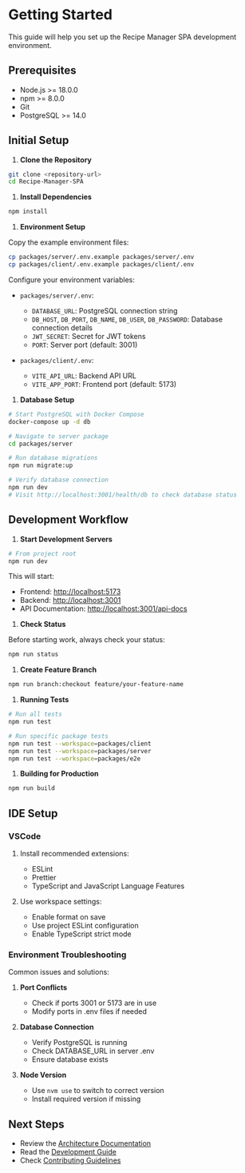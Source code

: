 # Getting Started

This guide will help you set up the Recipe Manager SPA development environment.

## Prerequisites

- Node.js >= 18.0.0
- npm >= 8.0.0
- Git
- PostgreSQL >= 14.0

## Initial Setup

1. **Clone the Repository**

```bash
git clone <repository-url>
cd Recipe-Manager-SPA
```

1. **Install Dependencies**

```bash
npm install
```

1. **Environment Setup**

Copy the example environment files:

```bash
cp packages/server/.env.example packages/server/.env
cp packages/client/.env.example packages/client/.env
```

Configure your environment variables:

- `packages/server/.env`:
  - `DATABASE_URL`: PostgreSQL connection string
  - `DB_HOST`, `DB_PORT`, `DB_NAME`, `DB_USER`, `DB_PASSWORD`: Database connection details
  - `JWT_SECRET`: Secret for JWT tokens
  - `PORT`: Server port (default: 3001)

- `packages/client/.env`:
  - `VITE_API_URL`: Backend API URL
  - `VITE_APP_PORT`: Frontend port (default: 5173)

1. **Database Setup**

```bash
# Start PostgreSQL with Docker Compose
docker-compose up -d db

# Navigate to server package
cd packages/server

# Run database migrations
npm run migrate:up

# Verify database connection
npm run dev
# Visit http://localhost:3001/health/db to check database status
```

## Development Workflow

1. **Start Development Servers**

```bash
# From project root
npm run dev
```

This will start:

- Frontend: <http://localhost:5173>
- Backend: <http://localhost:3001>
- API Documentation: <http://localhost:3001/api-docs>

1. **Check Status**

Before starting work, always check your status:

```bash
npm run status
```

1. **Create Feature Branch**

```bash
npm run branch:checkout feature/your-feature-name
```

1. **Running Tests**

```bash
# Run all tests
npm run test

# Run specific package tests
npm run test --workspace=packages/client
npm run test --workspace=packages/server
npm run test --workspace=packages/e2e
```

1. **Building for Production**

```bash
npm run build
```

## IDE Setup

### VSCode

1. Install recommended extensions:
   - ESLint
   - Prettier
   - TypeScript and JavaScript Language Features

2. Use workspace settings:
   - Enable format on save
   - Use project ESLint configuration
   - Enable TypeScript strict mode

### Environment Troubleshooting

Common issues and solutions:

1. **Port Conflicts**
   - Check if ports 3001 or 5173 are in use
   - Modify ports in .env files if needed

2. **Database Connection**
   - Verify PostgreSQL is running
   - Check DATABASE_URL in server .env
   - Ensure database exists

3. **Node Version**
   - Use `nvm use` to switch to correct version
   - Install required version if missing

## Next Steps

- Review the [Architecture Documentation](./architecture.md)
- Read the [Development Guide](./development.md)
- Check [Contributing Guidelines](../CONTRIBUTING.md)
